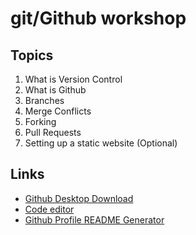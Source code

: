 # git/Github workshop

## Topics
1. What is Version Control
2. What is Github
3. Branches
4. Merge Conflicts
5. Forking
6. Pull Requests
7. Setting up a static website (Optional)

## Links
- [Github Desktop Download](https://desktop.github.com/)
- [Code editor](https://code.visualstudio.com/download)
- [Github Profile README Generator](https://rahuldkjain.github.io/gh-profile-readme-generator/)
